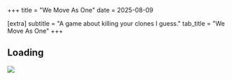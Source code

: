 +++
title = "We Move As One"
date = 2025-08-09

[extra]
subtitle = "A game about killing your clones I guess."
tab_title = "We Move As One"
+++

<html>
  <head>
    <link id="css" rel="stylesheet" type="text/css" href="css/style.css">
    <script type="module" src="build/new.js"></script>
  </head>
  <body>
    <div id="load">
      <h2>Loading</h2>
      <img src="https://cdn.scratch.mit.edu/scratchr2/static/__0c1805349a6fe15c01c668d3f8acd971__/images/ajax_loader_blue_48.gif">
    </div>
    <div id="gm-container" hidden>
      <canvas id="gm-canvas"></canvas>
      <div id="gm-level-title">It's-a good game</div>
    </div>
  </body>
</html>

